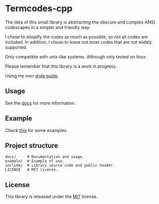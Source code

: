 # Termcodes-cpp
The idea of this small library is abstracting the obscure and complex ANSI
codescapes in a simpler and friendly way.

I chose to simplify the codes as much as possible, so not all codes are
included. In addition, I chose to leave out most codes that are not widely
supported.

Only compatible with unix-like systems. Although only tested on linux.

Please remember that this library is a work in progress.

Using my own [style guide](https://github.com/TheLazyFerret/dots-and-templates/blob/master/cpp/style_guide.md).

## Usage
See the [docs](docs/index.md) for more information.

## Example
Check [this](example/) for some examples.

## Project structure
```
docs/     # Documentation and usage.
example/  # Example of use.
include/  # Library source code and public header.
LICENSE   # MIT license.
```

## License
This library is released under the [MIT](LICENSE) license.
